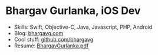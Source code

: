 # Bhargav Gurlanka, iOS Dev

- Skills: Swift, Objective-C, Java, Javascript, PHP, Android
- Blog: [bhargavg.com](http://bhargavg.com)
- Cool stuff: [github.com/bhargavg](https://github.com/bhargavg)
- Resume: [BhargavGurlanka.pdf](BhargavGurlanka.pdf)
